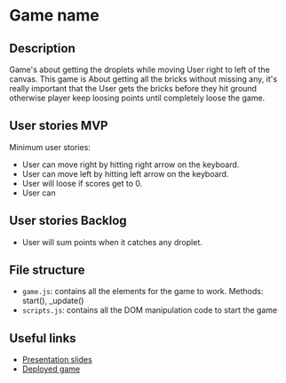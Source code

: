 # Game name

<!-- When you finish, add a nice screenshot of your game -->
<!--[<img src="./img/page.png">]()-->

## Description

Game's about getting the droplets while moving User right to left of the canvas.
This game is About getting all the bricks without missing any, it's really important that the User gets the bricks before they hit ground otherwise player keep loosing points until completely loose the game.

## User stories MVP

Minimum user stories:

- User can move right by hitting right arrow on the keyboard.
- User can move left by hitting left arrow on the keyboard.
- User will loose if scores get to 0.
- User can

## User stories Backlog

- User will sum points when it catches any droplet.

## File structure

- <code>game.js</code>: contains all the elements for the game to work. Methods: start(), \_update()
- <code>scripts.js</code>: contains all the DOM manipulation code to start the game

## Useful links

<!-- When you finish, add these links and commit -->

- [Presentation slides]()
- [Deployed game]()
